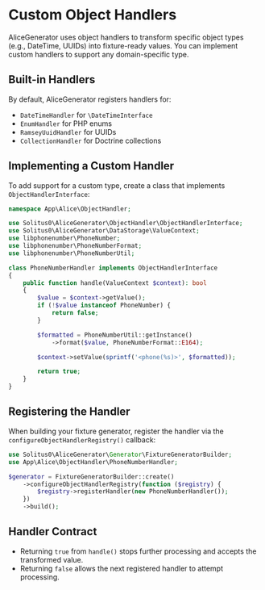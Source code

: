 # Custom Object Handlers

AliceGenerator uses object handlers to transform specific object types (e.g., DateTime, UUIDs)
into fixture-ready values. You can implement custom handlers to support any domain-specific type.

## Built-in Handlers

By default, AliceGenerator registers handlers for:

- `DateTimeHandler` for `\DateTimeInterface`
- `EnumHandler` for PHP enums
- `RamseyUuidHandler` for UUIDs
- `CollectionHandler` for Doctrine collections

## Implementing a Custom Handler

To add support for a custom type, create a class that implements `ObjectHandlerInterface`:

```php
namespace App\Alice\ObjectHandler;

use Solitus0\AliceGenerator\ObjectHandler\ObjectHandlerInterface;
use Solitus0\AliceGenerator\DataStorage\ValueContext;
use libphonenumber\PhoneNumber;
use libphonenumber\PhoneNumberFormat;
use libphonenumber\PhoneNumberUtil;

class PhoneNumberHandler implements ObjectHandlerInterface
{
    public function handle(ValueContext $context): bool
    {
        $value = $context->getValue();
        if (!$value instanceof PhoneNumber) {
            return false;
        }

        $formatted = PhoneNumberUtil::getInstance()
            ->format($value, PhoneNumberFormat::E164);

        $context->setValue(sprintf('<phone(%s)>', $formatted));

        return true;
    }
}
```

## Registering the Handler

When building your fixture generator, register the handler via the `configureObjectHandlerRegistry()` callback:

```php
use Solitus0\AliceGenerator\Generator\FixtureGeneratorBuilder;
use App\Alice\ObjectHandler\PhoneNumberHandler;

$generator = FixtureGeneratorBuilder::create()
    ->configureObjectHandlerRegistry(function ($registry) {
        $registry->registerHandler(new PhoneNumberHandler());
    })
    ->build();
```

## Handler Contract

- Returning `true` from `handle()` stops further processing and accepts the transformed value.
- Returning `false` allows the next registered handler to attempt processing.